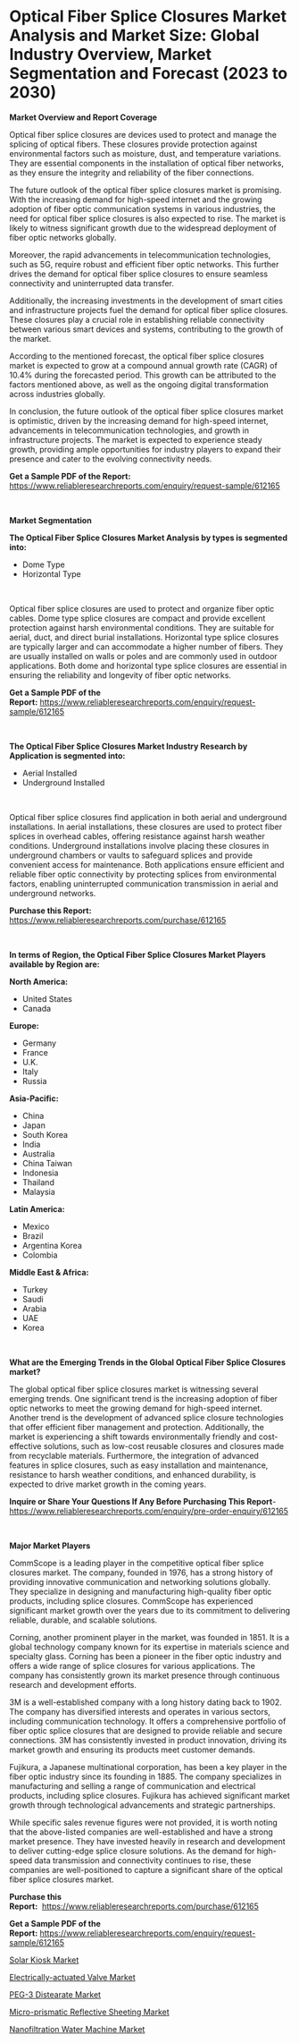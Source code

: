 <p><h1>Optical Fiber Splice Closures Market Analysis and Market Size: Global Industry Overview, Market Segmentation and Forecast (2023 to 2030)</h1></p><p><strong>Market Overview and Report Coverage</strong></p>
<p><p>Optical fiber splice closures are devices used to protect and manage the splicing of optical fibers. These closures provide protection against environmental factors such as moisture, dust, and temperature variations. They are essential components in the installation of optical fiber networks, as they ensure the integrity and reliability of the fiber connections.</p><p>The future outlook of the optical fiber splice closures market is promising. With the increasing demand for high-speed internet and the growing adoption of fiber optic communication systems in various industries, the need for optical fiber splice closures is also expected to rise. The market is likely to witness significant growth due to the widespread deployment of fiber optic networks globally.</p><p>Moreover, the rapid advancements in telecommunication technologies, such as 5G, require robust and efficient fiber optic networks. This further drives the demand for optical fiber splice closures to ensure seamless connectivity and uninterrupted data transfer.</p><p>Additionally, the increasing investments in the development of smart cities and infrastructure projects fuel the demand for optical fiber splice closures. These closures play a crucial role in establishing reliable connectivity between various smart devices and systems, contributing to the growth of the market.</p><p>According to the mentioned forecast, the optical fiber splice closures market is expected to grow at a compound annual growth rate (CAGR) of 10.4% during the forecasted period. This growth can be attributed to the factors mentioned above, as well as the ongoing digital transformation across industries globally.</p><p>In conclusion, the future outlook of the optical fiber splice closures market is optimistic, driven by the increasing demand for high-speed internet, advancements in telecommunication technologies, and growth in infrastructure projects. The market is expected to experience steady growth, providing ample opportunities for industry players to expand their presence and cater to the evolving connectivity needs.</p></p>
<p><strong>Get a Sample PDF of the Report:</strong> <a href="https://www.reliableresearchreports.com/enquiry/request-sample/612165">https://www.reliableresearchreports.com/enquiry/request-sample/612165</a></p>
<p>&nbsp;</p>
<p><strong>Market Segmentation</strong></p>
<p><strong>The Optical Fiber Splice Closures Market Analysis by types is segmented into:</strong></p>
<p><ul><li>Dome Type</li><li>Horizontal Type</li></ul></p>
<p>&nbsp;</p>
<p><p>Optical fiber splice closures are used to protect and organize fiber optic cables. Dome type splice closures are compact and provide excellent protection against harsh environmental conditions. They are suitable for aerial, duct, and direct burial installations. Horizontal type splice closures are typically larger and can accommodate a higher number of fibers. They are usually installed on walls or poles and are commonly used in outdoor applications. Both dome and horizontal type splice closures are essential in ensuring the reliability and longevity of fiber optic networks.</p></p>
<p><strong>Get a Sample PDF of the Report:</strong>&nbsp;<a href="https://www.reliableresearchreports.com/enquiry/request-sample/612165">https://www.reliableresearchreports.com/enquiry/request-sample/612165</a></p>
<p>&nbsp;</p>
<p><strong>The Optical Fiber Splice Closures Market Industry Research by Application is segmented into:</strong></p>
<p><ul><li>Aerial Installed</li><li>Underground Installed</li></ul></p>
<p>&nbsp;</p>
<p><p>Optical fiber splice closures find application in both aerial and underground installations. In aerial installations, these closures are used to protect fiber splices in overhead cables, offering resistance against harsh weather conditions. Underground installations involve placing these closures in underground chambers or vaults to safeguard splices and provide convenient access for maintenance. Both applications ensure efficient and reliable fiber optic connectivity by protecting splices from environmental factors, enabling uninterrupted communication transmission in aerial and underground networks.</p></p>
<p><strong>Purchase this Report:</strong>&nbsp; <a href="https://www.reliableresearchreports.com/purchase/612165">https://www.reliableresearchreports.com/purchase/612165</a></p>
<p>&nbsp;</p>
<p><strong>In terms of Region, the Optical Fiber Splice Closures Market Players available by Region are:</strong></p>
<p>
    <p> <strong> North America: </strong>
        <ul>
            <li>United States</li>
            <li>Canada</li>
        </ul>
        </p> 
    <p> <strong> Europe: </strong>
        <ul>
            <li>Germany</li>
            <li>France</li>
            <li>U.K.</li>
            <li>Italy</li>
            <li>Russia</li>
        </ul>
        </p> 
    <p> <strong> Asia-Pacific: </strong>
        <ul>
            <li>China</li>
            <li>Japan</li>
            <li>South Korea</li>
            <li>India</li>
            <li>Australia</li>
            <li>China Taiwan</li>
            <li>Indonesia</li>
            <li>Thailand</li>
            <li>Malaysia</li>
        </ul>
        </p> 
    <p> <strong> Latin America: </strong>
        <ul>
            <li>Mexico</li>
            <li>Brazil</li>
            <li>Argentina Korea</li>
            <li>Colombia</li>
        </ul>
        </p> 
    <p> <strong> Middle East & Africa: </strong>
        <ul>
            <li>Turkey</li>
            <li>Saudi</li>
            <li>Arabia</li>
            <li>UAE</li>
            <li>Korea</li>
        </ul>
    </p>
    </p>
<p>&nbsp;</p>
<p><strong>What are the Emerging Trends in the Global Optical Fiber Splice Closures market?</strong></p>
<p><p>The global optical fiber splice closures market is witnessing several emerging trends. One significant trend is the increasing adoption of fiber optic networks to meet the growing demand for high-speed internet. Another trend is the development of advanced splice closure technologies that offer efficient fiber management and protection. Additionally, the market is experiencing a shift towards environmentally friendly and cost-effective solutions, such as low-cost reusable closures and closures made from recyclable materials. Furthermore, the integration of advanced features in splice closures, such as easy installation and maintenance, resistance to harsh weather conditions, and enhanced durability, is expected to drive market growth in the coming years.</p></p>
<p><strong>Inquire or Share Your Questions If Any Before Purchasing This Report</strong>- <a href="https://www.reliableresearchreports.com/enquiry/pre-order-enquiry/612165">https://www.reliableresearchreports.com/enquiry/pre-order-enquiry/612165</a></p>
<p>&nbsp;</p>
<p><strong>Major Market Players</strong></p>
<p><p>CommScope is a leading player in the competitive optical fiber splice closures market. The company, founded in 1976, has a strong history of providing innovative communication and networking solutions globally. They specialize in designing and manufacturing high-quality fiber optic products, including splice closures. CommScope has experienced significant market growth over the years due to its commitment to delivering reliable, durable, and scalable solutions. </p><p>Corning, another prominent player in the market, was founded in 1851. It is a global technology company known for its expertise in materials science and specialty glass. Corning has been a pioneer in the fiber optic industry and offers a wide range of splice closures for various applications. The company has consistently grown its market presence through continuous research and development efforts. </p><p>3M is a well-established company with a long history dating back to 1902. The company has diversified interests and operates in various sectors, including communication technology. It offers a comprehensive portfolio of fiber optic splice closures that are designed to provide reliable and secure connections. 3M has consistently invested in product innovation, driving its market growth and ensuring its products meet customer demands.</p><p>Fujikura, a Japanese multinational corporation, has been a key player in the fiber optic industry since its founding in 1885. The company specializes in manufacturing and selling a range of communication and electrical products, including splice closures. Fujikura has achieved significant market growth through technological advancements and strategic partnerships.</p><p>While specific sales revenue figures were not provided, it is worth noting that the above-listed companies are well-established and have a strong market presence. They have invested heavily in research and development to deliver cutting-edge splice closure solutions. As the demand for high-speed data transmission and connectivity continues to rise, these companies are well-positioned to capture a significant share of the optical fiber splice closures market.</p></p>
<p><strong>Purchase this Report:</strong>&nbsp;&nbsp;<a href="https://www.reliableresearchreports.com/purchase/612165">https://www.reliableresearchreports.com/purchase/612165</a></p>
<p></p>
<p><strong>Get a Sample PDF of the Report:</strong>&nbsp;<a href="https://www.reliableresearchreports.com/enquiry/request-sample/612165">https://www.reliableresearchreports.com/enquiry/request-sample/612165</a></p>
<p><p><a href="https://medium.com/@blow.allow.stir/solar-kiosk-market-current-market-share-cagr-growth-projection-and-forecast-till-2030-9ca8bcbac42a">Solar Kiosk Market</a></p><p><a href="https://github.com/BryceTownsendr/Market-Research-Report-List-1/blob/main/electrically-actuated-valve-market.md">Electrically-actuated Valve Market</a></p><p><a href="https://github.com/WillieWoodard/Market-Research-Report-List-1/blob/main/peg-3-distearate-market.md">PEG-3 Distearate Market</a></p><p><a href="https://issuu.com/reportprime-2/docs/micro-prismatic-reflective-sheeting-market-size-20?fr=xKAE9_zU1NQ">Micro-prismatic Reflective Sheeting Market</a></p><p><a href="https://www.linkedin.com/pulse/nanofiltration-water-machine-market-size-growth-forecast-3lpuf/">Nanofiltration Water Machine Market</a></p></p>